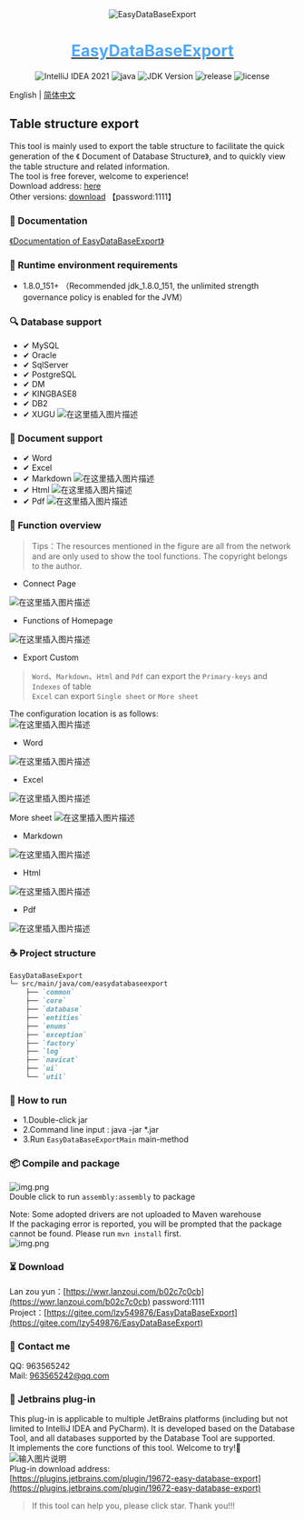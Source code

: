 <div align="center">
   <img alt="EasyDataBaseExport" src="https://github.com/Zhuoyuan1/MySQLToWordOrExcel/blob/main/image/logo.png">
   <a href="https://www.likethewind.top">
      <h1 align="center" style="color:#4da7fd">
         <b>EasyDataBaseExport</b>
      </h1>
   </a>
</div>

<p align="center">
    <img alt="IntelliJ IDEA 2021" src="https://img.shields.io/badge/IntelliJ IDEA-2021-blue.svg">
    <img alt="java" src="https://img.shields.io/badge/language-java-brightgreen.svg">
    <img src="https://img.shields.io/badge/JDK-1.8.0_151+-yellow.svg" alt="JDK Version">
    <img alt="release" src="https://img.shields.io/badge/release-0.1.3-green">
    <img alt="license" src="https://img.shields.io/badge/license-MIT-blue.svg">
</p> 

English | [简体中文](https://github.com/Zhuoyuan1/MySQLToWordOrExcel/blob/main/README_zh.MD)

## Table structure export
This tool is mainly used to export the table structure to facilitate the quick generation of the 《 Document of Database Structure》, and to quickly view the table structure and related information.  
The tool is free forever, welcome to experience!  
Download address: [here](https://www.likethewind.top/)  
Other versions: [download](https://wwr.lanzoui.com/b02c7c0cb) 【password:1111】

### 📖 Documentation   
[《Documentation of EasyDataBaseExport》](https://zhuoyuan1.github.io/)

### 💬  Runtime environment requirements

* 1.8.0_151+ （Recommended jdk_1.8.0_151, the unlimited strength governance policy is enabled for the JVM）

### 🔍 Database support

- &#10004; MySQL
- &#10004; Oracle
- &#10004; SqlServer
- &#10004; PostgreSQL
- &#10004; DM
- &#10004; KINGBASE8
- &#10004; DB2
- &#10004; XUGU ![在这里插入图片描述](https://github.com/Zhuoyuan1/MySQLToWordOrExcel/blob/main/image/new2.gif)

### 📑 Document support

- &#10004; Word
- &#10004; Excel
- &#10004; Markdown ![在这里插入图片描述](https://github.com/Zhuoyuan1/MySQLToWordOrExcel/blob/main/image/new2.gif)
- &#10004; Html ![在这里插入图片描述](https://github.com/Zhuoyuan1/MySQLToWordOrExcel/blob/main/image/new2.gif)
- &#10004; Pdf ![在这里插入图片描述](https://github.com/Zhuoyuan1/MySQLToWordOrExcel/blob/main/image/new2.gif)

### 👀 Function overview

> Tips：The resources mentioned in the figure are all from the network and are only used to show the tool functions. The copyright belongs to the author.  

+ Connect Page

![在这里插入图片描述](https://github.com/Zhuoyuan1/MySQLToWordOrExcel/blob/main/image/login.jpg)

+ Functions of Homepage

![在这里插入图片描述](https://github.com/Zhuoyuan1/MySQLToWordOrExcel/blob/main/image/home.jpg)

+ Export Custom

> `Word`、`Markdown`、`Html` and `Pdf` can export the `Primary-keys` and `Indexes` of table  
> `Excel` can export `Single sheet` or `More sheet`


The configuration location is as follows:    
![在这里插入图片描述](https://img-blog.csdnimg.cn/8f7ecf0270fc46d69fad54fc4c3a9956.gif)

+ Word

![在这里插入图片描述](https://github.com/Zhuoyuan1/MySQLToWordOrExcel/blob/main/image/Word.png)

+ Excel

![在这里插入图片描述](https://github.com/Zhuoyuan1/MySQLToWordOrExcel/blob/main/image/Excel.png)

More sheet
![在这里插入图片描述](https://github.com/Zhuoyuan1/MySQLToWordOrExcel/blob/main/image/Excel_sheet.png)

+ Markdown

![在这里插入图片描述](https://github.com/Zhuoyuan1/MySQLToWordOrExcel/blob/main/image/Markdown.png)

+ Html

![在这里插入图片描述](https://github.com/Zhuoyuan1/MySQLToWordOrExcel/blob/main/image/Html.png)

+ Pdf

![在这里插入图片描述](https://github.com/Zhuoyuan1/MySQLToWordOrExcel/blob/main/image/Pdf.png)


### ☕ Project structure

```md
EasyDataBaseExport
└─ src/main/java/com/easydatabaseexport
    ├── `common`   
    ├── `core`  
    ├── `database`  
    ├── `entities` 
    ├── `enums`  
    ├── `exception`
    ├── `factory`
    ├── `log`   
    ├── `navicat`
    ├── `ui` 
    └── `util`
```

### 🏃 How to run

* 1.Double-click jar
* 2.Command line input : java -jar *.jar
* 3.Run `EasyDataBaseExportMain` main-method

### 📦 Compile and package

![img.png](https://github.com/Zhuoyuan1/MySQLToWordOrExcel/blob/main/image/maven.png)  
Double click to run `assembly:assembly` to package

Note: Some adopted drivers are not uploaded to Maven warehouse  
If the packaging error is reported, you will be prompted that the package cannot be found. Please run `mvn install` first.  
![img.png](https://github.com/Zhuoyuan1/MySQLToWordOrExcel/blob/main/image/install.png)

### ⏳ Download

Lan zou yun：[https://wwr.lanzoui.com/b02c7c0cb](https://wwr.lanzoui.com/b02c7c0cb) password:1111  
Project：[https://gitee.com/lzy549876/EasyDataBaseExport](https://gitee.com/lzy549876/EasyDataBaseExport)

### 📧 Contact me

QQ: 963565242       
Mail: 963565242@qq.com

### 📌 Jetbrains plug-in

This plug-in is applicable to multiple JetBrains platforms (including but not limited to IntelliJ IDEA and PyCharm). It is developed based on the Database Tool, and all databases supported by the Database Tool are supported.  
It implements the core functions of this tool. Welcome to try!💖
![输入图片说明](https://github.com/Zhuoyuan1/MySQLToWordOrExcel/blob/main/image/image.png)  
Plug-in download address:      
[https://plugins.jetbrains.com/plugin/19672-easy-database-export](https://plugins.jetbrains.com/plugin/19672-easy-database-export)
> If this tool can help you, please click star. Thank you!!!
